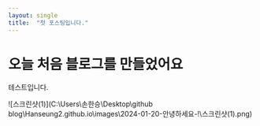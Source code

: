 ```yaml
---
layout: single
title:  "첫 포스팅입니다."
---
```


# 오늘 처음 블로그를 만들었어요

테스트입니다.

![스크린샷(1)](C:\Users\손한승\Desktop\github blog\Hanseung2.github.io\images\2024-01-20-안녕하세요-!\스크린샷(1).png)